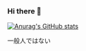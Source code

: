 ### Hi there 👋
[![Anurag's GitHub stats](https://github-readme-stats.vercel.app/api?username=nexryai&show_icons=true&theme=tokyonight)](https://github.com/anuraghazra/github-readme-stats)


一般人ではない



